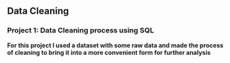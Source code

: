 ## Data Cleaning

### Project 1: Data Cleaning process using SQL

**For this project I used a dataset with some raw data and made the process of cleaning to bring it into a more convenient form for further analysis**

